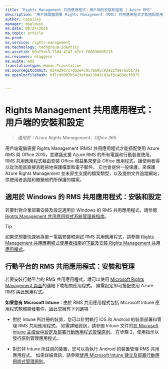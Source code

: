 ```yaml
---
title: "Rights Management 共用應用程式：用戶端的安裝和組態 | Azure RMS"
description: "用戶端電腦需要 Rights Management (RMS) 共用應用程式才能搭配使用 Azure RMS 與 Office 2010，並建議支援 Azure RMS 的所有電腦和行動裝置使用。 RMS 共用應用程式藉由安裝 Office 增益集來整合 Office 應用程式，讓使用者得以從功能區直接且輕易地保護檔案和電子郵件。 它也會提供一般保護，來保護 Azure Rights Management 並未原生支援的檔案類型，以及提供文件追蹤網站，供使用者追蹤和撤銷他們所保護的檔案。"
author: cabailey
manager: mbaldwin
ms.date: 08/24/2016
ms.topic: article
ms.prod: 
ms.service: rights-management
ms.technology: techgroup-identity
ms.assetid: b9af5dc3-73d4-4147-b7ef-f6803b0d5216
ms.reviewer: esaggese
ms.suite: ems
translationtype: Human Translation
ms.sourcegitcommit: 024a29d7c7db2e4c0578a95c93e22f8e7a5b173e
ms.openlocfilehash: bf7cd8007b5423efaa13849101af5c4688cf0975


---
```


# Rights Management 共用應用程式：用戶端的安裝和設定

>*適用於︰Azure Rights Management、Office 365*

用戶端電腦需要 Rights Management (RMS) 共用應用程式才能搭配使用 Azure RMS 與 Office 2010，並建議支援 Azure RMS 的所有電腦和行動裝置使用。 RMS 共用應用程式藉由安裝 Office 增益集來整合 Office 應用程式，讓使用者得以從功能區直接且輕易地保護檔案和電子郵件。 它也會提供一般保護，來保護 Azure Rights Management 並未原生支援的檔案類型，以及提供文件追蹤網站，供使用者追蹤和撤銷他們所保護的檔案。

## 適用於 Windows 的 RMS 共用應用程式：安裝和設定
若要針對企業部署安裝及設定適用於 Windows 的 RMS 共用應用程式，請參閱 [Rights Management 共用應用程式系統管理員指南](../rms-client/sharing-app-admin-guide.md)。

> [!TIP]
> 如果您想要快速地為單一電腦安裝和測試 RMS 共用應用程式，請參閱 [Rights Management 共用應用程式使用者指南](../rms-client/sharing-app-user-guide.md)的[下載及安裝 Rights Management 共用應用程式](../rms-client/install-sharing-app.md)。

## 行動平台的 RMS 共用應用程式：安裝和管理
若要安裝行動平台的 RMS 共用應用程式，請可以使用 [Microsoft Rights Management 頁面](http://go.microsoft.com/fwlink/?LinkId=303970)的連結下載相關應用程式。 無需設定即可搭配使用 Azure RMS 與此應用程式。

**如果您有 Microsoft Intune**：由於 RMS 共用應用程式包括 Microsoft Intune 應用程式軟體開發套件，因此您擁有下列選項︰

-   對於 Intune 所註冊的裝置，您可以針對執行 iOS 和 Android 的裝置部署和管理 RMS 共用應用程式。 如需詳細資訊，請參閱 Intune 文件的[在 Microsoft Intune 主控台中設定及部署行動應用程式管理原則](/intune/deploy-use/configure-and-deploy-mobile-application-management-policies-in-the-microsoft-intune-console)。 在步驟 2，使用指示以發行原則管理應用程式。

-   對於非 Intune 所註冊的裝置，您可以為執行 Android 的裝置管理 RMS 共用應用程式。 如需詳細資訊，請參閱[使用 Microsoft Intune 建立及部署行動應用程式管理原則](/intune/deploy-use/create-and-deploy-mobile-app-management-policies-with-microsoft-intune)。




<!--HONumber=Aug16_HO4-->


